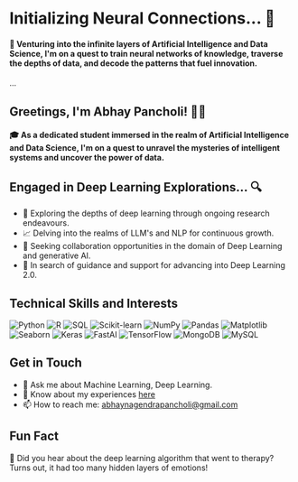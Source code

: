 # Initializing Neural Connections... 🧠

#### 🌌 Venturing into the infinite layers of Artificial Intelligence and Data Science, I'm on a quest to train neural networks of knowledge, traverse the depths of data, and decode the patterns that fuel innovation.

...



## Greetings, I'm Abhay Pancholi! 🧑‍💻

#### 🎓 As a dedicated student immersed in the realm of Artificial Intelligence and Data Science, I'm on a quest to unravel the mysteries of intelligent systems and uncover the power of data.

## Engaged in Deep Learning Explorations... 🔍

- 🔬 Exploring the depths of deep learning through ongoing research endeavours.
- 📈 Delving into the realms of LLM's and NLP for continuous growth.
- 👯 Seeking collaboration opportunities in the domain of Deep Learning and generative AI.
- 🤝 In search of guidance and support for advancing into Deep Learning 2.0.


## Technical Skills and Interests

![Python](https://www.pngitem.com/pimgs/m/31-312064_programming-icon-png-python-logo-512-transparent-png.png)
![R](https://upload.wikimedia.org/wikipedia/commons/thumb/1/1b/R_logo.svg/1200px-R_logo.svg.png)
![SQL](https://your-image-link-here)
![Scikit-learn](https://your-image-link-here)
![NumPy](https://your-image-link-here)
![Pandas](https://your-image-link-here)
![Matplotlib](https://your-image-link-here)
![Seaborn](https://your-image-link-here)
![Keras](https://your-image-link-here)
![FastAI](https://your-image-link-here)
![TensorFlow](https://your-image-link-here)
![MongoDB](https://your-image-link-here)
![MySQL](https://your-image-link-here)


## Get in Touch
- 💬 Ask me about Machine Learning, Deep Learning.
- 📄 Know about my experiences [here](https://drive.google.com/file/d/1KI_etXXoMaQ9Ghamj_bqZM1Vbunf70mX/view?usp=sharing)
- 📫 How to reach me: [abhaynagendrapancholi@gmail.com](mailto:abhaynagendrapancholi@gmail.com) 

## Fun Fact
🤔 Did you hear about the deep learning algorithm that went to therapy? Turns out, it had too many hidden layers of emotions!
